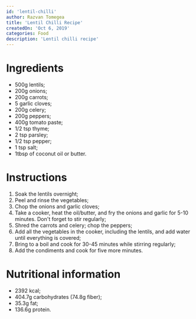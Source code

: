 ```yaml
---
id: 'lentil-chilli'
author: Razvan Tomegea
title: 'Lentil Chilli Recipe'
createdOn: 'Oct 6, 2019'
categories: Food
description: 'Lentil chilli recipe'
---
```


# Ingredients
-   500g lentils;
-   200g onions;
-   200g carrots;
-   5 garlic cloves;
-   200g celery;
-   200g peppers;
-   400g tomato paste;
-   1/2 tsp thyme;
-   2 tsp parsley;
-   1/2 tsp pepper;
-   1 tsp salt;
-   1tbsp of coconut oil or butter.

# Instructions
1.  Soak the lentils overnight;
2.  Peel and rinse the vegetables;
3.  Chop the onions and garlic cloves;
4.  Take a cooker, heat the oil/butter, and fry the onions and garlic for 5-10 minutes. Don't forget to stir regularly;
5.  Shred the carrots and celery; chop the peppers;
6.  Add all the vegetables in the cooker, including the lentils, and add water until everything is covered;
7.  Bring to a boil and cook for 30-45 minutes while stirring regularly;
8.  Add the condiments and cook for five more minutes.

# Nutritional information
-   2392 kcal;
-   404.7g carbohydrates (74.8g fiber);
-   35.3g fat;
-   136.6g protein.
